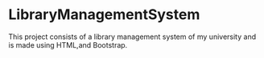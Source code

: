 # LibraryManagementSystem
This project consists of a library management system of my university and is made using HTML,and Bootstrap.
